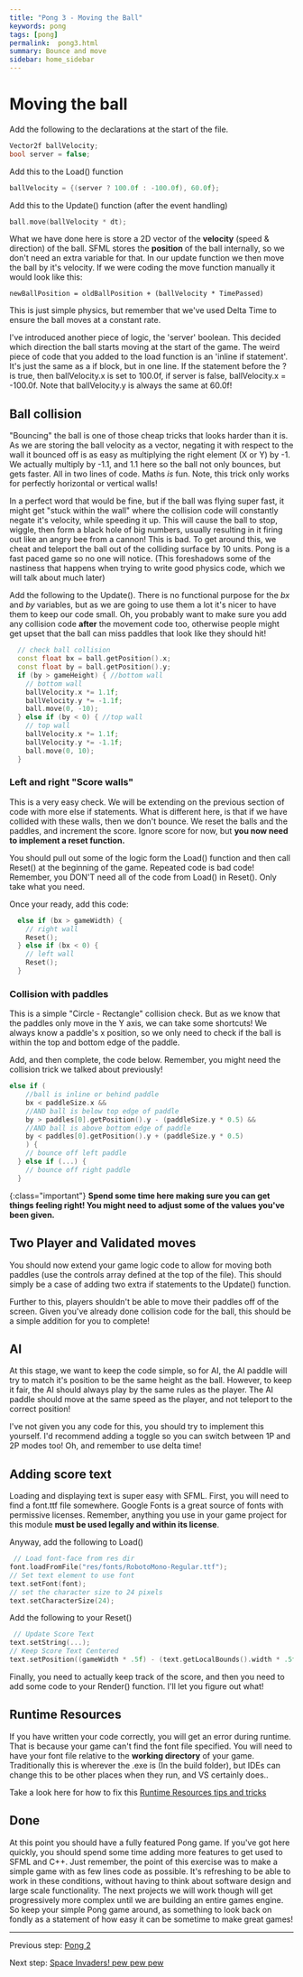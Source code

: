 ```yaml
---
title: "Pong 3 - Moving the Ball"
keywords: pong
tags: [pong]
permalink:  pong3.html
summary: Bounce and move
sidebar: home_sidebar
---
```


# Moving the ball 
Add the following to the declarations at the start of the file.
```cpp
Vector2f ballVelocity;
bool server = false;
```

Add this to the Load() function
```cpp
ballVelocity = {(server ? 100.0f : -100.0f), 60.0f};
```

Add this to the Update() function (after the event handling)
```cpp
ball.move(ballVelocity * dt);
```

What we have done here is store a 2D vector of the **velocity** (speed & direction) of the ball. SFML stores the **position** of the ball internally, so we don't need an extra variable for that. In our update function we then move the ball by it's velocity. If we were coding the move function manually it would look like this:

```newBallPosition = oldBallPosition + (ballVelocity * TimePassed)```

This is just simple physics, but remember that we've used Delta Time to ensure the ball moves at a constant rate.

I've introduced another piece of logic, the 'server' boolean. This decided which direction the ball starts moving at the start of the game. 
The weird piece of code that you added to the load function is an 'inline if statement'. It's just the same as a if block, but in one line. If the statement before the ? is true, then ballVelocity.x is set to 100.0f, if server is false, ballVelocity.x = -100.0f. Note that ballVelocity.y is always the same at 60.0f!


## Ball collision

"Bouncing" the ball is one of those cheap tricks that looks harder than it is. As we are storing the ball velocity as a vector, negating it with respect to the wall it bounced off is as easy as multiplying the right element (X or Y) by -1. We actually multiply by -1.1, and 1.1 here so the ball not only bounces, but gets faster. All in two lines of code. Maths *is* fun. Note, this trick only works for perfectly horizontal or vertical walls!

In a perfect word that would be fine, but if the ball was flying super fast, it might get "stuck within the wall" where the collision code will constantly negate it's velocity, while speeding it up. This will cause the ball to stop, wiggle, then form a black hole of big numbers, usually resulting in it firing out like an angry bee from a cannon! This is bad. To get around this, we cheat and teleport the ball out of the colliding surface by 10 units. Pong is a fast paced game so no one will notice. (This foreshadows some of the nastiness that happens when trying to write good physics code, which we will talk about much later)

Add the following to the Update(). There is no functional purpose for the *bx* and *by* variables, but as we are going to use them a lot it's nicer to have them to keep our code small. Oh, you probably want to make sure you add any collision code **after** the movement code too, otherwise people might get upset that the ball can miss paddles that look like they should hit!
```cpp
  // check ball collision
  const float bx = ball.getPosition().x;
  const float by = ball.getPosition().y;
  if (by > gameHeight) { //bottom wall
    // bottom wall
    ballVelocity.x *= 1.1f;
    ballVelocity.y *= -1.1f;
    ball.move(0, -10);
  } else if (by < 0) { //top wall
    // top wall
    ballVelocity.x *= 1.1f;
    ballVelocity.y *= -1.1f;
    ball.move(0, 10);
  } 
```

### Left and right "Score walls"

This is a very easy check. We will be extending on the previous section of code with more else if statements.
What is different here, is that if we have collided with these walls, then we don't bounce. We reset the balls and the paddles, and increment the score. Ignore score for now, but **you now need to implement a reset function.** 

You should pull out some of the logic form the Load() function and then call Reset() at the beginning of the game. Repeated code is bad code! Remember, you DON'T need all of the code from Load() in Reset(). Only take what you need.

Once your ready, add this code:

```cpp
  else if (bx > gameWidth) {
    // right wall
    Reset();
  } else if (bx < 0) {
    // left wall
    Reset();
  }
```

### Collision with paddles

This is a simple "Circle - Rectangle" collision check. But as we know that the paddles only move in the Y axis, we can take some shortcuts! We always know a paddle's x position, so we only need to check if the ball is within the top and bottom edge of the paddle.

Add, and then complete, the code below. Remember, you might need the collision trick we talked about previously!

```cpp
else if (
	//ball is inline or behind paddle
	bx < paddleSize.x && 
	//AND ball is below top edge of paddle
	by > paddles[0].getPosition().y - (paddleSize.y * 0.5) &&
	//AND ball is above bottom edge of paddle
	by < paddles[0].getPosition().y + (paddleSize.y * 0.5)
	) {
    // bounce off left paddle
  } else if (...) {
    // bounce off right paddle
  }
```

{:class="important"}
**Spend some time here making sure you can get things feeling right! You might need to adjust some of the values you've been given.**

## Two Player and Validated moves
You should now extend your game logic code to allow for moving both paddles (use the controls array defined at the top of the file). This should simply be a case of adding two extra if statements to the Update() function.

Further to this, players shouldn't be able to move their paddles off of the screen. Given you've already done collision code for the ball, this should be a simple addition for you to complete!

## AI
At this stage, we want to keep the code simple, so for AI, the AI paddle will try to match it's position to be the same height as the ball.
However, to keep it fair, the AI should always play by the same rules as the player. The AI paddle should move at the same speed as the player, and not teleport to the correct position!

I've not given you any code for this, you should try to implement this yourself. I'd recommend adding a toggle so you can switch between 1P and 2P modes too! Oh, and remember to use delta time!

## Adding score text
Loading and displaying text is super easy with SFML. First, you will need to find a font.ttf file somewhere. Google Fonts is a great source of fonts with permissive licenses. Remember, anything you use in your game project for this module **must be used legally and within its license**.

Anyway, add the following to Load()
```cpp
 // Load font-face from res dir
font.loadFromFile("res/fonts/RobotoMono-Regular.ttf");
// Set text element to use font
text.setFont(font);
// set the character size to 24 pixels
text.setCharacterSize(24);
```

Add the following to your Reset()
```cpp
 // Update Score Text
text.setString(...);
// Keep Score Text Centered
text.setPosition((gameWidth * .5f) - (text.getLocalBounds().width * .5f),0);
```

Finally, you need to actually keep track of the score, and then you need to add some code to your Render() function. I'll let you figure out what!

## Runtime Resources
If you have written your code correctly, you will get an error during runtime. That is because your game can't find the font file specified.
You will need to have your font file relative to the **working directory** of your game. Traditionally this is wherever the .exe is (In the build folder), but IDEs can change this to be other places when they run, and VS certainly does..

Take a look here for how to fix this [Runtime Resources tips and tricks](resources)


## Done
At this point you should have a fully featured Pong game. If you've got here quickly, you should spend some time adding more features to get used to SFML and C++. Just remember, the point of this exercise was to make a simple game with as few lines code as possible. It's refreshing to be able to work in these conditions, without having to think about software design and large scale functionality. The next projects we will work though will get progressively more complex until we are building an entire games engine. So keep your simple Pong game around, as something to look back on fondly as a statement of how easy it can be sometime to make great games!

---
Previous step: [Pong 2](pong2)

Next step: [Space Invaders! pew pew pew](SpaceInvaders)
